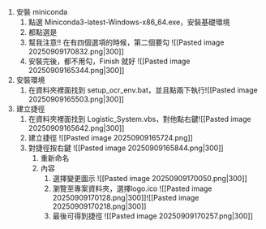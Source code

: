 1. 安裝 miniconda
	1. 點選 Miniconda3-latest-Windows-x86_64.exe，安裝基礎環境
	2. 都點選是
	3. 幫我注意!! 在有四個選項的時候，第二個要勾
		![[Pasted image 20250909170832.png|300]]
	4. 安裝完後，都不用勾，Finish 就好
		![[Pasted image 20250909165344.png|300]]
2. 安裝環境
	1. 在資料夾裡面找到 setup_ocr_env.bat，並且點兩下執行![[Pasted image 20250909165503.png|300]]
3. 建立捷徑
	1. 在資料夾裡面找到 Logistic_System.vbs，對他點右鍵![[Pasted image 20250909165642.png|300]]
	2. 建立捷徑
		![[Pasted image 20250909165724.png]]
	3. 對捷徑按右鍵
		![[Pasted image 20250909165844.png|300]]
		1. 重新命名
		2. 內容
			1. 選擇變更圖示
				![[Pasted image 20250909170050.png|300]]
			2. 瀏覽至專案資料夾，選擇logo.ico
				![[Pasted image 20250909170128.png|300]]![[Pasted image 20250909170218.png|300]]
			3. 最後可得到捷徑 
				![[Pasted image 20250909170257.png|300]]

